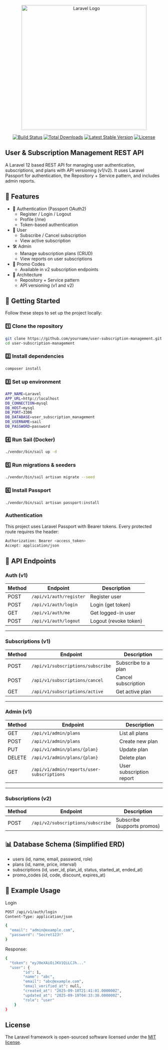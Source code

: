 <p align="center"><a href="https://laravel.com" target="_blank"><img src="https://raw.githubusercontent.com/laravel/art/master/logo-lockup/5%20SVG/2%20CMYK/1%20Full%20Color/laravel-logolockup-cmyk-red.svg" width="400" alt="Laravel Logo"></a></p>

<p align="center">
<a href="https://github.com/laravel/framework/actions"><img src="https://github.com/laravel/framework/workflows/tests/badge.svg" alt="Build Status"></a>
<a href="https://packagist.org/packages/laravel/framework"><img src="https://img.shields.io/packagist/dt/laravel/framework" alt="Total Downloads"></a>
<a href="https://packagist.org/packages/laravel/framework"><img src="https://img.shields.io/packagist/v/laravel/framework" alt="Latest Stable Version"></a>
<a href="https://packagist.org/packages/laravel/framework"><img src="https://img.shields.io/packagist/l/laravel/framework" alt="License"></a>
</p>

## User & Subscription Management REST API

A Laravel 12 based REST API for managing user authentication, subscriptions, and plans with API versioning (v1/v2).
It uses Laravel Passport for authentication, the Repository + Service pattern, and includes admin reports.

## 🚀 Features

- 🔑 Authentication (Passport OAuth2)
    - Register / Login / Logout
    - Profile (/me)
    - Token-based authentication
- 👤 User
    - Subscribe / Cancel subscription
    - View active subscription
- 🛠 Admin
  - Manage subscription plans (CRUD)
  - View reports on user subscriptions
- 🎁 Promo Codes
    - Available in v2 subscription endpoints
- 📂 Architecture
    - Repository + Service pattern
    - API versioning (v1 and v2)

## 🚀 Getting Started

Follow these steps to set up the project locally:

### 1️⃣ Clone the repository
```bash
git clone https://github.com/yourname/user-subscription-management.git
cd user-subscription-management
```

### 2️⃣ Install dependencies
```bash
composer install
```

### 3️⃣ Set up environment
```bash
APP_NAME=Laravel
APP_URL=http://localhost
DB_CONNECTION=mysql
DB_HOST=mysql
DB_PORT=3306
DB_DATABASE=user_subscription_management
DB_USERNAME=sail
DB_PASSWORD=password
```

### 4️⃣ Run Sail (Docker)
```bash
./vendor/bin/sail up -d
```

### 5️⃣ Run migrations & seeders
```bash
./vendor/bin/sail artisan migrate --seed
```

### 6️⃣ Install Passport
```bash
./vendor/bin/sail artisan passport:install
```

### Authentication

This project uses Laravel Passport with Bearer tokens.
Every protected route requires the header:

```bash
Authorization: Bearer <access_token>
Accept: application/json
```

## 📡 API Endpoints

### **Auth (v1)**
| Method | Endpoint                | Description           |
|--------|-------------------------|-----------------------|
| POST   | `/api/v1/auth/register` | Register user         |
| POST   | `/api/v1/auth/login`    | Login (get token)     |
| GET    | `/api/v1/auth/me`       | Get logged-in user    |
| POST   | `/api/v1/auth/logout`   | Logout (revoke token) |

---

### **Subscriptions (v1)**
| Method | Endpoint                           | Description          |
|--------|------------------------------------|----------------------|
| POST   | `/api/v1/subscriptions/subscribe`  | Subscribe to a plan  |
| POST   | `/api/v1/subscriptions/cancel`     | Cancel subscription  |
| GET    | `/api/v1/subscriptions/active`     | Get active plan      |

---

### **Admin (v1)**
| Method | Endpoint                                   | Description              |
|--------|--------------------------------------------|--------------------------|
| GET    | `/api/v1/admin/plans`                      | List all plans           |
| POST   | `/api/v1/admin/plans`                      | Create new plan          |
| PUT    | `/api/v1/admin/plans/{plan}`               | Update plan              |
| DELETE | `/api/v1/admin/plans/{plan}`               | Delete plan              |
| GET    | `/api/v1/admin/reports/user-subscriptions` | User subscription report |

---

### **Subscriptions (v2)**
| Method | Endpoint                           | Description                  |
|--------|------------------------------------|------------------------------|
| POST   | `/api/v2/subscriptions/subscribe`  | Subscribe (supports promos)  |


## 📊 Database Schema (Simplified ERD)

- users (id, name, email, password, role)
- plans (id, name, price, interval)
- subscriptions (id, user_id, plan_id, status, started_at, ended_at)
- promo_codes (id, code, discount, expires_at)

## 🧪 Example Usage

Login

```bash
POST /api/v1/auth/login
Content-Type: application/json

{
  "email": "admin@example.com",
  "password": "Secret123!"
}
```
Response:
```bash
{
  "token": "eyJ0eXAiOiJKV1QiLCJh..."
  "user": {
        "id": 1,
        "name": "abc",
        "email": "abc@example.com",
        "email_verified_at": null,
        "created_at": "2025-09-18T21:41:01.000000Z",
        "updated_at": "2025-09-19T04:33:38.000000Z",
        "role": "user"
    }
}
```

## License

The Laravel framework is open-sourced software licensed under the [MIT license](https://opensource.org/licenses/MIT).
